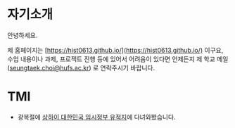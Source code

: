 # 자기소개

안녕하세요. 

제 홈페이지는 [https://hist0613.github.io/](https://hist0613.github.io/) 이구요, 수업 내용이나 과제, 프로젝트 진행 등에 있어서 어려움이 있다면 언제든지 제 학교 메일 ([seungtaek.choi@hufs.ac.kr](seungtaek.choi@hufs.ac.kr)) 로 연락주시기 바랍니다.


# TMI
- 광복절에 [상하이 대한민국 임시정부 유적지](https://ko.wikipedia.org/wiki/%EB%8C%80%ED%95%9C%EB%AF%BC%EA%B5%AD_%EC%9E%84%EC%8B%9C%EC%A0%95%EB%B6%80_%EC%9C%A0%EC%A0%81%EC%A7%80_(%EC%83%81%ED%95%98%EC%9D%B4%EC%8B%9C))에 다녀와봤습니다. 
